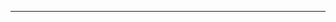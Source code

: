 <!--
CO_OP_TRANSLATOR_METADATA:
{
  "original_hash": "661bbc8e2592ebbb96aa84b1462f5755",
  "translation_date": "2025-08-28T20:38:26+00:00",
  "source_file": "03-Core-Generative-AI-Techniques/README.md",
  "language_code": "id"
}
-->


---

